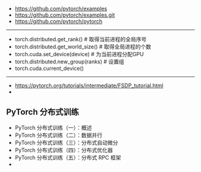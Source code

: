 

- https://github.com/pytorch/examples
- https://github.com/pytorch/examples.git
- https://github.com/pytorch/pytorch

---



- torch.distributed.get_rank() # 取得当前进程的全局序号
- torch.distributed.get_world_size() # 取得全局进程的个数
- torch.cuda.set_device(device) # 为当前进程分配GPU
- torch.distributed.new_group(ranks) # 设置组
- torch.cuda.current_device()


---


- https://pytorch.org/tutorials/intermediate/FSDP_tutorial.html
- 



## PyTorch 分布式训练



- PyTorch 分布式训练（一）：概述
- PyTorch 分布式训练（二）：数据并行
- PyTorch 分布式训练（三）：分布式自动微分
- PyTorch 分布式训练（四）：分布式优化器
- PyTorch 分布式训练（五）：分布式 RPC 框架
- 



